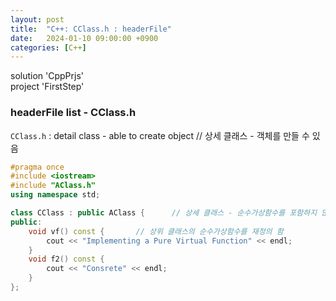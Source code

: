 ```yaml
---
layout: post
title:  "C++: CClass.h : headerFile"
date:   2024-01-10 09:00:00 +0900
categories: [C++]
---
```


solution 'CppPrjs'   
project 'FirstStep'   
   
### headerFile list - CClass.h   
`CClass.h` : detail class - able to create object // 상세 클래스 - 객체를 만들 수 있음   
   
```cpp
#pragma once
#include <iostream>
#include "AClass.h"
using namespace std;

class CClass : public AClass {		// 상세 클래스 - 순수가상함수를 포함하지 않는 클래스. 상위 클래스의 순수가상함수는 재정의 필요. 객체를 만들 수 있음. ex. CClass objC;
public:
	void vf() const {		// 상위 클래스의 순수가상함수를 재정의 함
		cout << "Implementing a Pure Virtual Function" << endl;
	}
	void f2() const {
		cout << "Consrete" << endl;
	}
};
```
